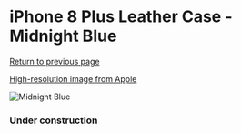 # iPhone 8 Plus Leather Case - Midnight Blue

[Return to previous page](/iphone_7)

[High-resolution image from Apple](https://store.storeimages.cdn-apple.com/8756/as-images.apple.com/is/MQHL2?wid=4500&hei=4500&fmt=png)

<div style="width: 384px"><img src="/everysource/MQHL2.png" alt="Midnight Blue"></div>

### Under construction
